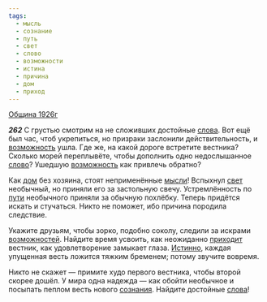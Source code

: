 ```yaml
---
tags:
  - мысль
  - сознание
  - путь
  - свет
  - слово
  - возможности
  - истина
  - причина
  - дом
  - приход
---
```


[Община 1926г](https://127.0.0.1:4002/agni/1926)

___262___
С грустью смотрим на не сложивших достойные [слова](../../../tags/#[слово](../../../tags/#слово)). Вот ещё был час, чтоб укрепиться, но призраки заслонили действительность, и [возможность](../../../tags/#возможности) ушла. Где же, на какой дороге встретите вестника? Сколько морей переплывёте, чтобы дополнить одно недослышанное [слово](../../../tags/#слово)? Ушедшую [возможность](../../../tags/#возможности) как привлечь обратно?   

Как [дом](../../../tags/#дом) без хозяина, стоят неприменённые [мысли](../../../tags/#мысль)! Вспыхнул [свет](../../../tags/#свет) необычный, но приняли его за застольную свечу. Устремлённость по [пути](../../../tags/#путь) необычного приняли за обычную похлёбку. Теперь придётся искать и стучаться. Никто не поможет, ибо причина породила следствие.   

Укажите друзьям, чтобы зорко, подобно соколу, следили за искрами [возможностей](../../../tags/#возможности). Найдите время усвоить, как неожиданно [приходит](../../../tags/#приход) вестник, как удовлетворение замыкает глаза. [Истинно](../../../tags/#истина), каждая упущенная весть ложится тяжким бременем; потому звучите вовремя.   

Никто не скажет — примите худо первого вестника, чтобы второй скорее дошёл. У мира одна надежда — как обойти необычное и посыпать пеплом весть нового [сознания](../../../tags/#сознание). Найдите достойные [слова](../../../tags/#[слово](../../../tags/#слово))!   

